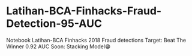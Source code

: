 # Latihan-BCA-Finhacks-Fraud-Detection-95-AUC
Notebook Latihan-BCA Finhacks 2018 Fraud detections
Target: Beat The Winner 0.92 AUC
Soon: Stacking Model😁
